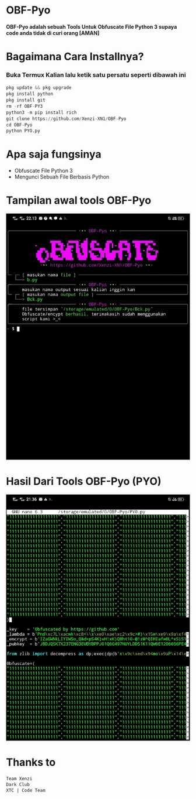# OBF-Pyo

#### OBF-Pyo adalah sebuah Tools Untuk Obfuscate File Python 3 supaya code anda tidak di curi orang [AMAN]

# Bagaimana Cara Installnya?
### Buka Termux Kalian lalu ketik satu persatu seperti dibawah ini
```python
pkg update && pkg upgrade
pkg install python
pkg install git
rm -rf OBF-PY3
python3 -m pip install rich
git clone https://github.com/Xenzi-XN1/OBF-Pyo
cd OBF-Pyo
python PYO.py
```

# Apa saja fungsinya
+ Obfuscate File Python 3
+ Mengunci Sebuah File Berbasis Python

# Tampilan awal tools OBF-Pyo
![img](https://github.com/Xenzi-XN1/OBF-Pyo/blob/main/IMG_20221104_221350.jpg)
# Hasil Dari Tools OBF-Pyo (PYO)
![img](https://github.com/Xenzi-XN1/OBF-Pyo/blob/main/IMG_20221104_221006.jpg)

# Thanks to
```
Team Xenzi
Dark Club
XTC | Code Team
```
